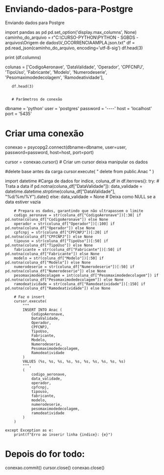# Enviando-dados-para-Postgre
Enviando dados para Postgre 

import pandas as pd
pd.set_option('display.max_columns', None)
caminho_do_arquivo = r"C:\CURSO-PYTHON\PYTHON - SGBDS - arquivos\Origem de dados\V_OCORRENCIAAMPLA.json.txt"
df = pd.read_json(caminho_do_arquivo, encoding='utf-8-sig')
df.head(3)

print (df.columns)

colunas = ['CodigoAeronave', 'DataValidade', 'Operador', 'CPFCNPJ', 'TipoUso',
       'Fabricante', 'Modelo', 'Numerodeserie', 'Pesomaximodedecolagem',
       'Ramodeatividade'],

       df.head(3)


       # Parâmetros de conexão
dbname   = 'python'
user     = 'postgres'
password = '----'
host     = 'localhost'
port     = '5435' 

# Criar uma conexão
conexao = psycopg2.connect(dbname=dbname,
                        user=user,
                        password=password,
                        host=host,
                        port=port)


cursor = conexao.cursor() # Criar um cursor deixa manipular os dados

#delete base antes da carga
cursor.execute( " delete from public.Anac " )


import datetime
#Carga de dados
for indice, coluna_df in df.iterrows():
    try:
        # Trata a data
        if pd.notna(coluna_df["DataValidade"]):
            data_validade = datetime.datetime.strptime(coluna_df["DataValidade"], "%d/%m/%Y").date()
        else:
            data_validade = None  # Deixa como NULL se a data estiver vazia

        # Prepara os dados, garantindo que não ultrapassem o limite
        codigo_aeronave = str(coluna_df["CodigoAeronave"])[:30] if pd.notna(coluna_df["CodigoAeronave"]) else None
        operador = str(coluna_df["Operador"])[:100] if pd.notna(coluna_df["Operador"]) else None
        cpfcnpj = str(coluna_df["CPFCNPJ"])[:20] if pd.notna(coluna_df["CPFCNPJ"]) else None
        tipouso = str(coluna_df["TipoUso"])[:50] if pd.notna(coluna_df["TipoUso"]) else None
        fabricante = str(coluna_df["Fabricante"])[:50] if pd.notna(coluna_df["Fabricante"]) else None
        modelo = str(coluna_df["Modelo"])[:50] if pd.notna(coluna_df["Modelo"]) else None
        numerodeserie = str(coluna_df["Numerodeserie"])[:50] if pd.notna(coluna_df["Numerodeserie"]) else None
        pesomaximodedecolagem = int(coluna_df["Pesomaximodedecolagem"]) if pd.notna(coluna_df["Pesomaximodedecolagem"]) else None
        ramodeatividade = str(coluna_df["Ramodeatividade"])[:150] if pd.notna(coluna_df["Ramodeatividade"]) else None

        # Faz o insert
        cursor.execute(
            """
            INSERT INTO Anac (
                CodigoAeronave,
                DataValidade,
                Operador,
                CPFCNPJ,
                TipoUso,
                Fabricante,
                Modelo,
                Numerodeserie,
                Pesomaximodedecolagem,
                Ramodeatividade
            )
            VALUES (%s, %s, %s, %s, %s, %s, %s, %s, %s, %s)
            """,
            (
                codigo_aeronave,
                data_validade,
                operador,
                cpfcnpj,
                tipouso,
                fabricante,
                modelo,
                numerodeserie,
                pesomaximodedecolagem,
                ramodeatividade
            )
        )

    except Exception as e:
        print(f"Erro ao inserir linha {indice}: {e}")




# Depois do for todo:
conexao.commit()
cursor.close()
conexao.close()
